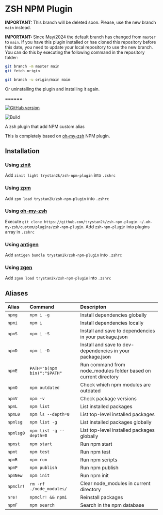 # ZSH NPM Plugin

**IMPORTANT:** This branch will be deleted soon. Please, use the new branch `main` instead.

**IMPORTANT:** Since May/2024 the default branch has changed from `master` to `main`. If you have this plugin installed or hae cloned this repository before this date, you need to update your local repository to use the new branch. You can do this by executing the following command in the repository folder:

```sh
git branch -m master main
git fetch origin

git branch -u origin/main main
```

Or uninstalling the plugin and installing it again.

**======**

[![GitHub version](https://badge.fury.io/gh/trystan2k%2Fzsh-npm-plugin.svg)](https://badge.fury.io/gh/trystan2k%2Fzsh-npm-plugin)

![Build](https://github.com/trystan2k/zsh-npm-plugin/workflows/CI-workflow/badge.svg)

A zsh plugin that add NPM custom alias

This is completely based on [oh-my-zsh](https://github.com/ohmyzsh/ohmyzsh/tree/master/plugins/npm) NPM plugin.

## Installation

### Using [zinit](https://github.com/zdharma/zinit)

Add `zinit light trystan2k/zsh-npm-plugin` into `.zshrc`

### Using [zpm](https://github.com/zpm-zsh/zpm)

Add `zpm load trystan2k/zsh-npm-plugin` into `.zshrc`

### Using [oh-my-zsh](https://github.com/robbyrussell/oh-my-zsh)

Execute `git clone https://github.com/trystan2k/zsh-npm-plugin ~/.oh-my-zsh/custom/plugins/zsh-npm-plugin`. Add `zsh-npm-plugin` into plugins array in `.zshrc`

### Using [antigen](https://github.com/zsh-users/antigen)

Add `antigen bundle trystan2k/zsh-npm-plugin` into `.zshrc`

### Using [zgen](https://github.com/tarjoilija/zgen)

Add `zgen load trystan2k/zsh-npm-plugin` into `.zshrc`

## Aliases

| Alias     | Command                     | Descripton                                                      |
| :-------- | :-------------------------- | :-------------------------------------------------------------- |
| `npmg`    | `npm i -g`                  | Install dependencies globally                                   |
| `npmi`    | `npm i`                     | Install dependencies locally                                    |
| `npmS`    | `npm i -S`                  | Install and save to dependencies in your package.json           |
| `npmD`    | `npm i -D`                  | Install and save to dev-dependencies in your package.json       |
| `npmE`    | `PATH="$(npm bin)":"$PATH"` | Run command from node_modules folder based on current directory |
| `npmO`    | `npm outdated`              | Check which npm modules are outdated                            |
| `npmV`    | `npm -v`                    | Check package versions                                          |
| `npmL`    | `npm list`                  | List installed packages                                         |
| `npmL0`   | `npm ls --depth=0`          | List top-level installed packages                               |
| `npmlsg`  | `npm list -g`               | List installed packages globally                                |
| `npmlsg0` | `npm list -g --depth=0`     | List top-level installed packages globally                      |
| `npmst`   | `npm start`                 | Run npm start                                                   |
| `npmt`    | `npm test`                  | Run npm test                                                    |
| `npmR`    | `npm run`                   | Run npm scripts                                                 |
| `npmP`    | `npm publish`               | Run npm publish                                                 |
| `npmNew`  | `npm init`                  | Run npm init                                                    |
| `npmclr!` | `rm -rf ./node_modules/`    | Clear node_modules in current directory                         |
| `nre!`    | `npmclr! && npmi`           | Reinstall packages                                              |
| `npmF`    | `npm search`                | Search in the npm database                                      |
